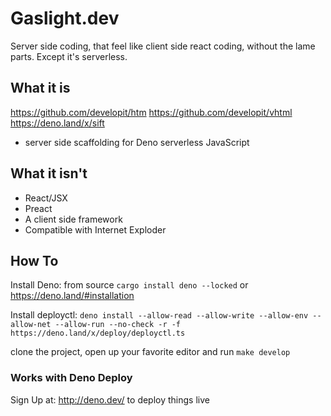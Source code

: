 # Gaslight.dev

Server side coding, that feel like client side react coding, without the lame parts. Except it's serverless.

## What it is

https://github.com/developit/htm
https://github.com/developit/vhtml
https://deno.land/x/sift

* server side scaffolding for Deno serverless JavaScript

## What it isn't 

* React/JSX
* Preact
* A client side framework
* Compatible with Internet Exploder

## How To

Install Deno: from source `cargo install deno --locked` or https://deno.land/#installation

Install deployctl: `deno install --allow-read --allow-write --allow-env --allow-net --allow-run --no-check -r -f https://deno.land/x/deploy/deployctl.ts`

clone the project, open up your favorite editor and run `make develop`

### Works with Deno Deploy

Sign Up at: http://deno.dev/ to deploy things live
